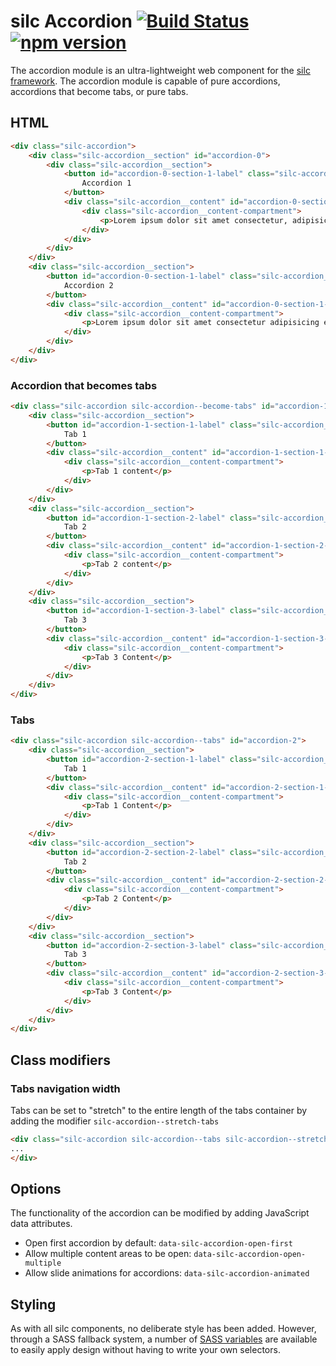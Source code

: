 # silc Accordion [![Build Status](https://travis-ci.org/nickrigby/silc-accordion.svg?branch=master)](https://travis-ci.org/nickrigby/silc-accordion) [![npm version](https://badge.fury.io/js/silc-accordion.svg)](https://badge.fury.io/js/silc-accordion)
The accordion module is an ultra-lightweight web component for the [silc framework](https://github.com/nickrigby/silc). The accordion module is capable of pure accordions, accordions that become tabs, or pure tabs.

## HTML
```html
<div class="silc-accordion">
    <div class="silc-accordion__section" id="accordion-0">
        <div class="silc-accordion__section">
            <button id="accordion-0-section-1-label" class="silc-accordion__label" aria-controls="accordion-0-section-1-content">
                Accordion 1
            </button>
            <div class="silc-accordion__content" id="accordion-0-section-1-content"  aria-labelled-by="accordion-0-section-1-label">
                <div class="silc-accordion__content-compartment">
                    <p>Lorem ipsum dolor sit amet consectetur, adipisicing elit. Quod perferendis architecto deserunt, et libero culpa obcaecati ab possimus laborum quibusdam, eum harum accusamus. Quisquam, facere suscipit hic maiores voluptatibus perspiciatis?</p>
                </div>
            </div>
        </div>
    </div>
    <div class="silc-accordion__section">
        <button id="accordion-0-section-1-label" class="silc-accordion__label" aria-controls="accordion-0-section-1-content">
            Accordion 2
        </button>
        <div class="silc-accordion__content" id="accordion-0-section-1-content"  aria-labelled-by="accordion-0-section-1-label">
            <div class="silc-accordion__content-compartment">
                <p>Lorem ipsum dolor sit amet consectetur adipisicing elit. Harum, id inventore! Labore vel, mollitia quae cum quibusdam, dolore harum doloribus dicta adipisci iusto eligendi consectetur nam, impedit quia atque in.</p>
            </div>
        </div>
    </div>
</div>
```

### Accordion that becomes tabs
```html
<div class="silc-accordion silc-accordion--become-tabs" id="accordion-1" data-silc-accordion-animated>
    <div class="silc-accordion__section">
        <button id="accordion-1-section-1-label" class="silc-accordion__label" aria-controls="accordion-1-section-1-content">
            Tab 1
        </button>
        <div class="silc-accordion__content" id="accordion-1-section-1-content" aria-labelled-by="accordion-1-section-1-label">
            <div class="silc-accordion__content-compartment">
                <p>Tab 1 content</p>
            </div>
        </div>
    </div>
    <div class="silc-accordion__section">
        <button id="accordion-1-section-2-label" class="silc-accordion__label" aria-controls="accordion-1-section-2-content">
            Tab 2
        </button>
        <div class="silc-accordion__content" id="accordion-1-section-2-content" aria-labelled-by="accordion-1-section-2-label">
            <div class="silc-accordion__content-compartment">
                <p>Tab 2 content</p>
            </div>
        </div>
    </div>
    <div class="silc-accordion__section">
        <button id="accordion-1-section-3-label" class="silc-accordion__label" aria-controls="accordion-1-section-3-content">
            Tab 3
        </button>
        <div class="silc-accordion__content" id="accordion-1-section-3-content" aria-labelled-by="accordion-1-section-3-label">
            <div class="silc-accordion__content-compartment">
                <p>Tab 3 Content</p>
            </div>
        </div>
    </div>
</div>
```

### Tabs
```html
<div class="silc-accordion silc-accordion--tabs" id="accordion-2">
    <div class="silc-accordion__section">
        <button id="accordion-2-section-1-label" class="silc-accordion__label" aria-controls="accordion-2-section-1-content">
            Tab 1
        </button>
        <div class="silc-accordion__content" id="accordion-2-section-1-content" aria-labelled-by="accordion-2-section-1-label">
            <div class="silc-accordion__content-compartment">
                <p>Tab 1 Content</p>
            </div>
        </div>
    </div>
    <div class="silc-accordion__section">
        <button id="accordion-2-section-2-label" class="silc-accordion__label" aria-controls="accordion-2-section-2-content">
            Tab 2
        </button>
        <div class="silc-accordion__content" id="accordion-2-section-2-content" aria-labelled-by="accordion-2-section-2-label">
            <div class="silc-accordion__content-compartment">
                <p>Tab 2 Content</p>
            </div>
        </div>
    </div>
    <div class="silc-accordion__section">
        <button id="accordion-2-section-3-label" class="silc-accordion__label" aria-controls="accordion-2-section-3-content">
            Tab 3
        </button>
        <div class="silc-accordion__content" id="accordion-2-section-3-content" aria-labelled-by="accordion-2-section-3-label">
            <div class="silc-accordion__content-compartment">
                <p>Tab 3 Content</p>
            </div>
        </div>
    </div>
</div>
```

## Class modifiers

### Tabs navigation width
Tabs can be set to "stretch" to the entire length of the tabs container by adding the modifier `silc-accordion--stretch-tabs`

```html
<div class="silc-accordion silc-accordion--tabs silc-accordion--stretch-tabs">
...
</div>
```

## Options
The functionality of the accordion can be modified by adding JavaScript data attributes.

 - Open first accordion by default: `data-silc-accordion-open-first`
 - Allow multiple content areas to be open: `data-silc-accordion-open-multiple`
 - Allow slide animations for accordions: `data-silc-accordion-animated`

## Styling
As with all silc components, no deliberate style has been added. However, through a SASS fallback system, a number of [SASS variables](src/scss/_variables.scss) are available to easily apply design without having to write your own selectors.
